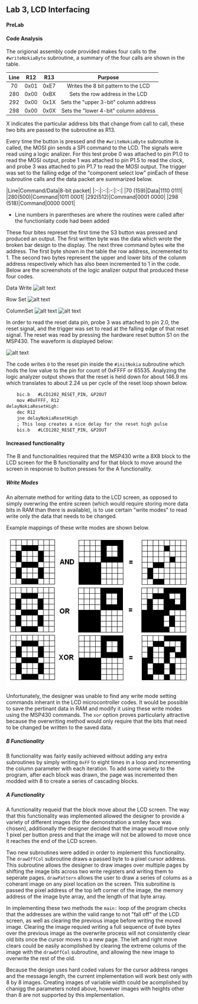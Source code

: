 ## Lab 3, LCD Interfacing

#### PreLab

#### Code Analysis

The origional assembly code provided makes four calls to the `#writeNokiaByte` 
subroutine, a summary of the four calls are shown in the table.

|Line|R12|R13|Purpose|
|:-:|:-:|:-:|:-:|
|70|0x01|0xE7|Writes the 8 bit pattern to the LCD|
|280|0x00|0xBX|Sets the row address in the LCD|
|292|0x00|0x1X|Sets the "upper 3-bit" column address|
|298|0x00|0x0X|Sets the "lower 4-bit" column address|
X indicates the particular address bits that change from call to call, these
two bits are passed to the subroutine as R13.

Every time the button is pressed and the `#writeNokiaByte` subroutine is called,
the MOSI pin sends a SPI command to the LCD. The signals were read using a 
logic analizer. For this test probe 0 was attached to pin P1.0 to read the MOSI
output, probe 1 was attached to pin P1.5 to read the clock, and probe 3 was 
attached to pin P1.7 to read the MOSI output. The trigger was set to the 
falling edge of the "component select low" pinEach of these subroutine calls
and the data packet are summarized below.

|Line|Command/Data|8-bit packet|
|:-:|:-:|:-:|:-:|
|70 (159)|Data|1110 0111|
|280(500)|Command|1011 0001|
|292(512)|Command|0001 0000|
|298 (518)|Command|0000 0001|

* Line numbers in parentheses are where the routines were called after the 
functionlaity code had been added

These four bites represet the first time the S3 button was pressed and produced 
an output. The first written byte was the data which wrote the broken bar 
design to the display. The next three command bytes wite the address. The first 
byte shown in the table the row address, incremented to 1. The second two bytes 
represent the upper and lower bits of the colunm address respectively which has 
also been incremented to 1 in the code. Below are the screenshots of the logic 
analizer output that produced these four codes.

Data Write
![alt text]()

Row Set
![alt text]()

ColumnSet
![alt text]()
![alt text]()

In order to read the reset data pin, probe 3 was attached to pin 2.0, the reset
signal, and the trigger was set to read at the falling edge of that reset 
signal. The reset was read by pressing the hardware reset button S1 on the 
MSP430. The waveform is displayed below:

![alt text]()

The code writes `0` to the reset pin inside the `#initNokia` subroutine which
hods the low value to the pin for count of 0xFFFF or 65535. Analyzing the logic 
analyzer output shows that the reset is held down for about 146.9 ms which translates to about 2.24 us per cycle of the reset loop shown below.

```assembly
	bic.b	#LCD1202_RESET_PIN, &P2OUT
	mov	#0xFFFF, R12
delayNokiaResetHigh:
	dec	R12
	jne	delayNokiaResetHigh
	; This loop creates a nice delay for the reset high pulse
	bis.b	#LCD1202_RESET_PIN, &P2OUT
```

#### Increased functionality

The B and functionalities required that the MSP430 write a 8X8 block to the LCD
screen for the B functionality and for that block to move around the screen
in response to button presses for the A functionality.

##### Write Modes

An alternate method for writing data to the LCD screen, as opposed to simply
overwring the entire screen (which would require storing more data bits in RAM 
than there is available), is to use certain "write modes" to read write only
the data that needs to be changed.

Example mappings of these write modes are shown below.

![alt text](https://raw.githubusercontent.com/IanGoodbody/ECE382_Lab3/master/bitblock.bmp)

Unfortunately, the designer was unable to find any write mode setting commands 
inherant in the LCD microcontroller codes. It would be possible to save 
the pertinant data in RAM and modify it using these write modes using the 
MSP430 commands. The `xor` option proves particularly attractive because the 
overwriting method would only require that the bits that need to be changed be 
written to the saved data.

##### B Functionality

B functionality was fairly easily achieved without adding any extra subroutines
by simply writing `0xFF` to eight times in a loop and incrementing the column
parameter with each iteration. To add some variety to the program, after each
block was drawn, the page was incremented then modded with 8 to create a series
of cascading blocks.

##### A Functionality

A functionality requeid that the block move about the LCD screen. The way that
this functionality was implemented allowed the designer to provide a variety of
different images (for the demonstration a smiley face was chosen), additionally
the designer decided that the image woudl move only 1 pixel per button press 
and that the image will not be allowed to move once it reaches the end of the
LCD screen.

Two new subroutines were added in order to implement this functionality. The
`drawOffCol` subroutine draws a passed byte to a pixel cursor address. This 
subroutine allows the designer to draw images over multiple pages by shifting
the image bits across two write registers and writing them to seperate pages.
`drawPattern` allows the user to draw a series of colums as a coherant image on
any pixel location on the screen. This subroitine is passed the pixel address
of the top left corner of the image, the memory address of the image byte array,
and the length of that byte array.

In implementing these two methods the `main:` loop of the program checks that
the addresses are within the valid range to not "fall off" of the LCD screen, 
as well as clearing the previous image before writing the moved image. Clearing
the image requied writing a full sequence of `0x00` bytes over the previous 
image as the overwrite process will not consistently clear old bits once the 
cursor moves to a new page. The left and right move clears could be easily
acomplished by clearing the extreme colums of the image with the `drawOffCol`
subroutine, and allowing the new image to overwrite the rest of the old. 

Because the design uses hard coded values for the cursor address ranges and the
message length, the current implementation will work best only with 8 by 8
images. Creating images of variable width could be acomplished by chanigg the
parameters noted above, however images with heights other than 8 are not 
supported by this implementation.

